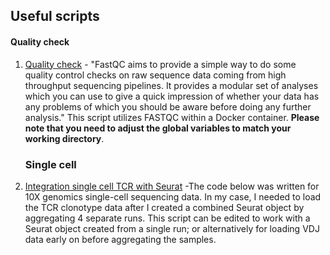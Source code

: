 ## Useful scripts ##

#### Quality check
1. [Quality check](/Useful_Scripts/All/integration_scTCR.R) - "FastQC aims to provide a simple way to do some quality control checks on raw sequence data coming from high throughput sequencing pipelines. It provides a modular set of analyses which you can use to give a quick impression of whether your data has any problems of which you should be aware before doing any further analysis." This script utilizes FASTQC within a Docker container. **Please note that you need to adjust the global variables to match your working directory**.
   
   ### Single cell 
1. [Integration single cell TCR with Seurat](/Useful_Scripts/All/fastqc.R) -The code below was written for 10X genomics single-cell sequencing data. In my case, I needed to load the TCR clonotype data after I created a combined Seurat object by aggregating 4 separate runs. This script can be edited to work with a Seurat object created from a single run; or alternatively for loading VDJ data early on before aggregating the samples.
